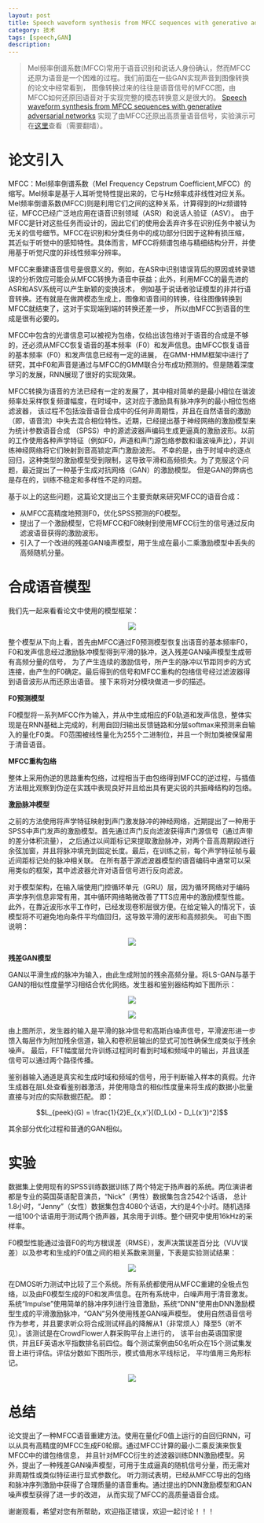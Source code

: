 ```yaml
---
layout: post
title: Speech waveform synthesis from MFCC sequences with generative adversarial networks论文解读
category: 技术
tags: [speech,GAN]
description: 
---
```


> Mel频率倒谱系数(MFCC)常用于语音识别和说话人身份确认，然而MFCC还原为语音是一个困难的过程。我们前面在一些GAN实现声音到图像转换的论文中经常看到，
图像转换过来的往往是语音信号的MFCC图，由MFCC如何还原回语音对于实现完整的模态转换意义是很大的。
[Speech waveform synthesis from MFCC sequences with generative adversarial networks](https://arxiv.org/pdf/1804.00920v1.pdf)
实现了由MFCC还原出高质量语音信号，实验演示可在[这里](http://tts.org.aalto.fi/mfcc_synthesis/)查看（需要翻墙）。

# 论文引入 #

MFCC：Mel频率倒谱系数（Mel Frequency Cepstrum Coefficient,MFCC）的缩写。Mel频率是基于人耳听觉特性提出来的，它与Hz频率成非线性对应关系。
Mel频率倒谱系数(MFCC)则是利用它们之间的这种关系，计算得到的Hz频谱特征，MFCC已经广泛地应用在语音识别领域（ASR）和说话人验证（ASV）。
由于MFCC是针对这些任务而设计的，因此它们的使用会丢弃许多在识别任务中被认为无关的信号细节。MFCC在识别和分类任务中的成功部分归因于这种有损压缩，
其近似于听觉中的感知特性。具体而言，MFCC将频谱包络与精细结构分开，并使用基于听觉尺度的非线性频率分辨率。

MFCC来重建语音信号是很意义的，例如，在ASR中识别错误背后的原因或转录错误的分析效应可能会从MFCC转换为语音中获益；此外，利用MFCC的最先进的ASR和ASV系统可以产生新颖的变换技术，
例如基于说话者验证模型的非并行语音转换。还有就是在做跨模态生成上，图像和语音间的转换，往往图像转换到MFCC就结束了，这对于实现端到端的转换还差一步，
所以由MFCC到语音的生成是很有必要的。

MFCC中包含的光谱信息可以被视为包络，仅给出该包络对于语音的合成是不够的，还必须从MFCC恢复语音的基本频率（F0）和发声信息。由MFCC恢复语音的基本频率（F0）和发声信息已经有一定的进展，
在GMM-HMM框架中进行了研究，其中F0和声音是通过与MFCC的GMM联合分布成功预测的。但是随着深度学习的发展，RNN展现了很好的实现效果。

MFCC转换为语音的方法已经有一定的发展了，其中相对简单的是最小相位在谐波频率处采样恢复频谱幅度，在时域中，这对应于激励具有脉冲序列的最小相位包络滤波器，
该过程不包括浊音语音合成中的任何非周期性，并且在自然语音的激励（即，语音流）中失去混合相位特性。近期，已经提出基于神经网络的激励模型来为统计参数语音合成
（SPSS）中的源滤波器声编码生成更逼真的激励波形。以前的工作使用各种声学特征（例如F0，声道和声门源包络参数和谐波噪声比），并训练神经网络将它们映射到音高锁定声门激励波形。
不幸的是，由于时域中的逐点回归，这种类型的激励模型受到限制，这导致平滑和高频损失。为了克服这个问题，最近提出了一种基于生成对抗网络（GAN）的激励模型。
但是GAN的弊病也是存在的，训练不稳定和多样性不足的问题。

基于以上的这些问题，这篇论文提出三个主要贡献来研究MFCC的语音合成：

- 从MFCC高精度地预测F0，优化SPSS预测的F0模型。
- 提出了一个激励模型，它将MFCC和F0映射到使用MFCC衍生的信号通过反向滤波语音获得的激励波形。
- 引入了一个改进的残差GAN噪声模型，用于生成在最小二乘激励模型中丢失的高频随机分量。

# 合成语音模型 #

我们先一起来看看论文中使用的模型框架：

<p align="center">
    <img src="/assets/img/Speech/MFCC2A1.png">
</p>

整个模型从下向上看，首先由MFCC通过F0预测模型恢复出语音的基本频率F0，F0和发声信息经过激励脉冲模型得到平滑的脉冲，送入残差GAN噪声模型生成带有高频分量的信号，
为了产生连续的激励信号，所产生的脉冲以节距同步的方式连接，由产生的F0确定。最后得到的信号和MFCC重构的包络信号经过滤波器得到语音波形从而还原出语音。
接下来将对分模块做进一步的描述。

**F0预测模型**

F0模型将一系列MFCC作为输入，并从中生成相应的F0轨道和发声信息，整体实现是在RNN基础上完成的，利用自回归输出反馈链路和分层softmax来预测来自输入的量化F0类。
F0范围被线性量化为255个二进制位，并且一个附加类被保留用于清音语音。

**MFCC重构包络**

整体上采用伪逆的思路重构包络，过程相当于由包络得到MFCC的逆过程，与插值方法相比观察到伪逆在实践中表现良好并且给出具有更尖锐的共振峰结构的包络。

**激励脉冲模型**

之前的方法使用将声学特征映射到声门激发脉冲的神经网络，近期提出了一种用于SPSS中声门发声的激励模型。首先通过声门反向滤波获得声门源信号（通过声带的差分体积流量），
之后通过以间距标记来提取激励脉冲，对两个音高周期段进行余弦加窗，并且将脉冲填充到固定长度。最后，在训练之前，每个声学特征帧与最近间距标记处的脉冲相关联。
在所有基于源滤波器模型的语音编码中通常可以采用类似的框架，其中滤波器允许对语音信号进行反向滤波。

对于模型架构，在输入端使用门控循环单元（GRU）层，因为循环网络对于编码声学序列信息非常有用，其中循环网络略微改善了TTS应用中的激励模型性能。
此外，在靠近波形水平工作时，已经发现卷积层很方便。在给定输入的情况下，该模型将不可避免地向条件平均值回归，这导致平滑的波形和高频损失。
可由下图说明：

<p align="center">
    <img src="/assets/img/Speech/MFCC2A2.png">
</p>

**残差GAN模型**

GAN以平滑生成的脉冲为输入，由此生成附加的残余高频分量。将LS-GAN与基于GAN的相似性度量学习相结合优化网络。发生器和鉴别器结构如下图所示：

<p align="center">
    <img src="/assets/img/Speech/MFCC2A3.png">
</p>

<p align="center">
    <img src="/assets/img/Speech/MFCC2A4.png">
</p>

由上图所示，发生器的输入是平滑的脉冲信号和高斯白噪声信号，平滑波形进一步馈入每层作为附加残余信道，输入和卷积层输出的显式可加性确保生成类似于残余噪声。
最后，FFT幅度层允许训练过程同时看到时域和频域中的输出，并且误差信号可以通过两个路径传播。

鉴别器输入通道是真实和生成时域和频域的信号，用于判断输入样本的真假。允许生成器在层L处查看鉴别器激活，并使用隐含的相似性度量来将生成的数据小批量直接与对应的实际数据匹配。
即：

$$L_{peek}(G) = \frac{1}{2}E_{x,x'}[(D_L(x) - D_L(x'))^2]$$

其余部分优化过程和普通的GAN相似。

# 实验 #

数据集上使用现有的SPSS训练数据训练了两个特定于扬声器的系统。两位演讲者都是专业的英国英语配音演员，“Nick”（男性）数据集包含2542个话语，
总计1.8小时，“Jenny”（女性）数据集包含4080个话语，大约是4个小时。随机选择一组100个话语用于测试两个扬声器，其余用于训练。整个研究中使用16kHz的采样率。

F0模型性能通过浊音F0的均方根误差（RMSE），发声决策误差百分比（VUV误差）以及参考和生成的F0值之间的相关系数来测量，下表是实验测试结果：

<p align="center">
    <img src="/assets/img/Speech/MFCC2A5.png">
</p>

在DMOS听力测试中比较了三个系统。所有系统都使用从MFCC重建的全极点包络，以及由F0模型生成的F0和发声信息。在所有系统中，白噪声用于清音激发。
系统“Impulse”使用简单的脉冲序列进行浊音激励，系统“DNN”使用由DNN激励模型生成的平滑激励脉冲，“GAN”另外使用残差GAN噪声模型。
使用自然语音信号作为参考，并且要求听众将合成测试样品的降解从1（非常烦人）降至5（听不见）。该测试是在CrowdFlower人群采购平台上进行的，
该平台由英语国家提供，并且EF英语水平指数排名前四位。每个测试案例由50名听众在15个测试集发音上进行评估。评估分数如下图所示，模式值用水平线标记，
平均值用三角形标记。

<p align="center">
    <img src="/assets/img/Speech/MFCC2A6.png">
</p>

# 总结 #

论文提出了一种MFCC语音重建方法。使用在量化F0值上运行的自回归RNN，可以从具有高精度的MFCC生成F0轮廓。通过MFCC计算的最小二乘反演来恢复MFCC中的谱包络信息，
并且针对MFCC衍生的滤波器训练DNN激励模型。另外，提出了一种残差GAN噪声模型，可用于生成逼真的随机信号分量，而无需对非周期性或类似特征进行显式参数化。
听力测试表明，已经从MFCC导出的包络和脉冲序列激励中获得了合理质量的语音重构。通过提出的DNN激励模型和GAN噪声模型获得了进一步的改进，
从而实现了MFCC的高质量语音合成。

谢谢观看，希望对您有所帮助，欢迎指正错误，欢迎一起讨论！！！